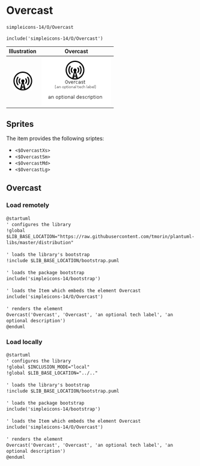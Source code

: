 # Overcast


```text
simpleicons-14/O/Overcast
```

```text
include('simpleicons-14/O/Overcast')
```



| Illustration | Overcast |
| :---: | :---: |
| ![illustration for Illustration](../../simpleicons-14/O/Overcast.png) | ![illustration for Overcast](../../simpleicons-14/O/Overcast.Local.png) |



## Sprites
The item provides the following sriptes:

- `<$OvercastXs>`
- `<$OvercastSm>`
- `<$OvercastMd>`
- `<$OvercastLg>`





## Overcast

### Load remotely
```plantuml
@startuml
' configures the library
!global $LIB_BASE_LOCATION="https://raw.githubusercontent.com/tmorin/plantuml-libs/master/distribution"

' loads the library's bootstrap
!include $LIB_BASE_LOCATION/bootstrap.puml

' loads the package bootstrap
include('simpleicons-14/bootstrap')

' loads the Item which embeds the element Overcast
include('simpleicons-14/O/Overcast')

' renders the element
Overcast('Overcast', 'Overcast', 'an optional tech label', 'an optional description')
@enduml
```

### Load locally
```plantuml
@startuml
' configures the library
!global $INCLUSION_MODE="local"
!global $LIB_BASE_LOCATION="../.."

' loads the library's bootstrap
!include $LIB_BASE_LOCATION/bootstrap.puml

' loads the package bootstrap
include('simpleicons-14/bootstrap')

' loads the Item which embeds the element Overcast
include('simpleicons-14/O/Overcast')

' renders the element
Overcast('Overcast', 'Overcast', 'an optional tech label', 'an optional description')
@enduml
```

